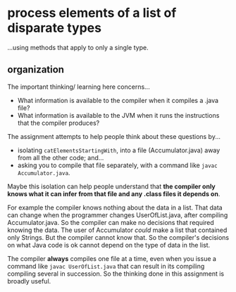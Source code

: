 # process elements of a list of disparate types
...using methods that apply to only a single type.

## organization
The important thinking/ learning here concerns...

* What information is available to the compiler when
it compiles a .java file?
* What information is available to the JVM when
it runs the instructions that the compiler produces?

The assignment attempts to help people think about these questions by...

* isolating `catElementsStartingWith`, into a file (Accumulator.java)
away from all the other code; and...
* asking you to compile that file separately, with a command
like `javac Accumulator.java`.

Maybe this isolation can help people understand that
**the compiler only knows what it can infer from that file
and any .class files it depends on**.

For example the compiler knows nothing about the data
in a list. That data can change when the programmer 
changes UserOfList.java, after compiling Accumulator.java.
So the compiler can make no decisions that required knowing
the data. The user of Accumulator *could* make a list that contained
only Strings.
But the compiler cannot know that. So the compiler's decisions on what 
Java code is ok cannot depend on the type of data in the list.

The compiler **always** compiles one file at a time, even when you
issue a command like `javac UserOfList.java` that can
result in its compiling compiling several in succession.
So the thinking done in this assignment is broadly useful.
